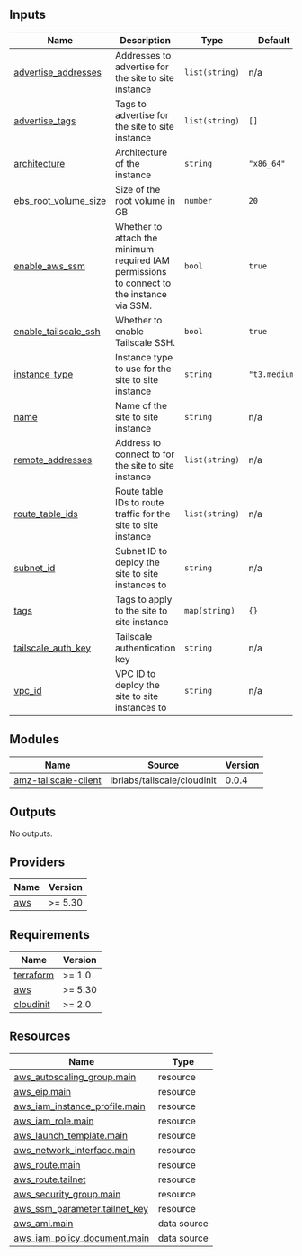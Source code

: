 <!-- BEGIN_TF_DOCS -->




## Inputs

| Name | Description | Type | Default | Required |
|------|-------------|------|---------|:--------:|
| <a name="input_advertise_addresses"></a> [advertise\_addresses](#input\_advertise\_addresses) | Addresses to advertise for the site to site instance | `list(string)` | n/a | yes |
| <a name="input_advertise_tags"></a> [advertise\_tags](#input\_advertise\_tags) | Tags to advertise for the site to site instance | `list(string)` | `[]` | no |
| <a name="input_architecture"></a> [architecture](#input\_architecture) | Architecture of the instance | `string` | `"x86_64"` | no |
| <a name="input_ebs_root_volume_size"></a> [ebs\_root\_volume\_size](#input\_ebs\_root\_volume\_size) | Size of the root volume in GB | `number` | `20` | no |
| <a name="input_enable_aws_ssm"></a> [enable\_aws\_ssm](#input\_enable\_aws\_ssm) | Whether to attach the minimum required IAM permissions to connect to the instance via SSM. | `bool` | `true` | no |
| <a name="input_enable_tailscale_ssh"></a> [enable\_tailscale\_ssh](#input\_enable\_tailscale\_ssh) | Whether to enable Tailscale SSH. | `bool` | `true` | no |
| <a name="input_instance_type"></a> [instance\_type](#input\_instance\_type) | Instance type to use for the site to site instance | `string` | `"t3.medium"` | no |
| <a name="input_name"></a> [name](#input\_name) | Name of the site to site instance | `string` | n/a | yes |
| <a name="input_remote_addresses"></a> [remote\_addresses](#input\_remote\_addresses) | Address to connect to for the site to site instance | `list(string)` | n/a | yes |
| <a name="input_route_table_ids"></a> [route\_table\_ids](#input\_route\_table\_ids) | Route table IDs to route traffic for the site to site instance | `list(string)` | n/a | yes |
| <a name="input_subnet_id"></a> [subnet\_id](#input\_subnet\_id) | Subnet ID to deploy the site to site instances to | `string` | n/a | yes |
| <a name="input_tags"></a> [tags](#input\_tags) | Tags to apply to the site to site instance | `map(string)` | `{}` | no |
| <a name="input_tailscale_auth_key"></a> [tailscale\_auth\_key](#input\_tailscale\_auth\_key) | Tailscale authentication key | `string` | n/a | yes |
| <a name="input_vpc_id"></a> [vpc\_id](#input\_vpc\_id) | VPC ID to deploy the site to site instances to | `string` | n/a | yes |

## Modules

| Name | Source | Version |
|------|--------|---------|
| <a name="module_amz-tailscale-client"></a> [amz-tailscale-client](#module\_amz-tailscale-client) | lbrlabs/tailscale/cloudinit | 0.0.4 |

## Outputs

No outputs.

## Providers

| Name | Version |
|------|---------|
| <a name="provider_aws"></a> [aws](#provider\_aws) | >= 5.30 |

## Requirements

| Name | Version |
|------|---------|
| <a name="requirement_terraform"></a> [terraform](#requirement\_terraform) | >= 1.0 |
| <a name="requirement_aws"></a> [aws](#requirement\_aws) | >= 5.30 |
| <a name="requirement_cloudinit"></a> [cloudinit](#requirement\_cloudinit) | >= 2.0 |

## Resources

| Name | Type |
|------|------|
| [aws_autoscaling_group.main](https://registry.terraform.io/providers/hashicorp/aws/latest/docs/resources/autoscaling_group) | resource |
| [aws_eip.main](https://registry.terraform.io/providers/hashicorp/aws/latest/docs/resources/eip) | resource |
| [aws_iam_instance_profile.main](https://registry.terraform.io/providers/hashicorp/aws/latest/docs/resources/iam_instance_profile) | resource |
| [aws_iam_role.main](https://registry.terraform.io/providers/hashicorp/aws/latest/docs/resources/iam_role) | resource |
| [aws_launch_template.main](https://registry.terraform.io/providers/hashicorp/aws/latest/docs/resources/launch_template) | resource |
| [aws_network_interface.main](https://registry.terraform.io/providers/hashicorp/aws/latest/docs/resources/network_interface) | resource |
| [aws_route.main](https://registry.terraform.io/providers/hashicorp/aws/latest/docs/resources/route) | resource |
| [aws_route.tailnet](https://registry.terraform.io/providers/hashicorp/aws/latest/docs/resources/route) | resource |
| [aws_security_group.main](https://registry.terraform.io/providers/hashicorp/aws/latest/docs/resources/security_group) | resource |
| [aws_ssm_parameter.tailnet_key](https://registry.terraform.io/providers/hashicorp/aws/latest/docs/resources/ssm_parameter) | resource |
| [aws_ami.main](https://registry.terraform.io/providers/hashicorp/aws/latest/docs/data-sources/ami) | data source |
| [aws_iam_policy_document.main](https://registry.terraform.io/providers/hashicorp/aws/latest/docs/data-sources/iam_policy_document) | data source |
<!-- END_TF_DOCS -->
